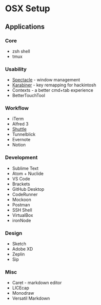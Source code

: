 # OSX Setup

## Applications

### Core

- zsh shell
- tmux

### Usability

- [Spectacle](https://www.spectacleapp.com/) - window management
- [Karabiner](https://pqrs.org/osx/karabiner/) - key remapping for hackintosh
- Contexts - a better cmd+tab experience
- BetterTouchTool

### Workflow

- iTerm
- Alfred 3
- [Shuttle](http://fitztrev.github.io/shuttle/)
- Tunnelblick
- Evernote
- Notion

### Development

- Sublime Text
- Atom + Nuclide
- VS Code
- Brackets
- GitHub Desktop
- CodeRunner
- Mockoon
- Postman
- SSH Shell
- VirtualBox
- ironNode

### Design

- Sketch
- Adobe XD
- Zeplin
- Sip

### Misc

- Caret - markdown editor
- LICEcap
- Monodraw
- Versatil Markdown
